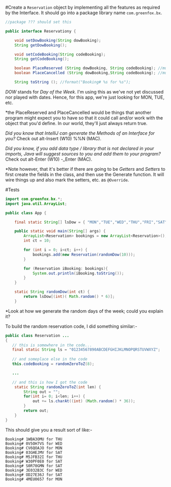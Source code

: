#Create a `Reservation` object by implementing all the features as required by the Interface.  It should go into a package library name `com.greenfox.bx`.

```java
//package ??? should set this

public interface Reservationy {

    void setDowBooking(String dowBooking);
    String getDowBooking();

    void setCodeBooking(String codeBooking);
    String getCodeBooking();

    boolean PlaceReserved (String dowBooking, String codeBooking); //must return true if successful
    boolean PlaceCancelled (String dowBooking,String codeBooking); //must return true if successful

    String toString (); //format("Booking# %s for %s");
```
*DOW* stands for *Day of the Week*.  I'm using this as we've not yet discussed nor played with dates.  Hence, for this app, we're just looking for MON, TUE, etc.

*the PlaceReserved and PlaceCancelled would be things that another program might expect you to have so that it could call and/or work with the object that you'd define.  In our world, they'll just always return true.

*Did you know that IntelliJ can generate the Methods of an Interface for you?*  Check 
out alt-Insert (W10) %%N (MAC).

*Did you know, if you add data type / library that is not declared in your imports, Java will suggest sources to you and add them to your program?* Check out alt-Enter (W10) -\_Enter (MAC).

*Note however, that it's better if there are going to be *Getters* and *Setters* to first create the fields in the class, and then use the Generate function.  It will wire things up and also mark the setters, etc. as `@Override`.


#Tests
```java
import com.greenfox.bx.*;
import java.util.ArrayList;

public class App {

    final static String[] lsDow = { "MON","TUE","WED","THU","FRI","SAT","SUN"};

    public static void main(String[] args) {
        ArrayList<Reservation> bookings = new ArrayList<Reservation>();
        int ct = 10;

        for (int i = 0; i<ct; i++) {
            bookings.add(new Reservation(randomDow(10)));
        }

        for (Reservation iBooking: bookings){
            System.out.println(iBooking.toString());
        }
    }

    static String randomDow(int ct) {
        return lsDow[(int)( Math.random() * 6)];
    }
```
*Look at how we generate the random days of the week; could you explain it?

To build the random reservation code, I did something similar:-

```java
public class Reservation ... 
{    
   // this is somewhere in the code...
   final static String ls = "01234567890ABCDEFGHIJKLMNOPQRSTUVWXYZ";
   
   // and someplace else in the code
   this.codeBooking = randomZeroToZ(8);

   ...

   // and this is how I got the code
    static String randomZeroToZ(int len) {
        String out = "";
        for(int i= 0; i<len; i++) {
            out += ls.charAt((int) (Math.random() * 36));
        }
        return out;
    }
}
```

This should give you a result sort of like:-
```
Booking# 1WBA3OMU for THU
Booking# 0V5OH7VS for WED
Booking# CV6QOAJO for MON
Booking# 03GHEJMV for SAT
Booking# M5JFB32I for THU
Booking# W30PF0E0 for SAT
Booking# S0R70GMN for SAT
Booking# 3E032B3C for WED
Booking# OD27E36J for SAT
Booking# 4MEU0657 for MON
```

